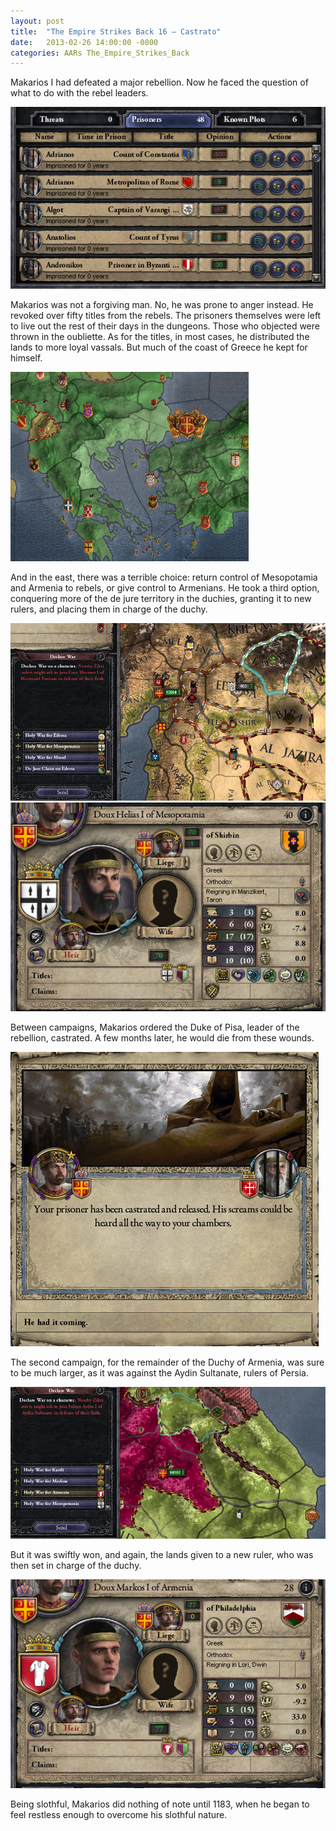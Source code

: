 ```yaml
---
layout: post
title:  "The Empire Strikes Back 16 – Castrato"
date:   2013-02-26 14:00:00 -0800
categories: AARs The_Empire_Strikes_Back
---
```

Makarios I had defeated a major rebellion. Now he faced the question of what to do with the rebel leaders.

![](/assets/tesb_images/16-1.png)

Makarios was not a forgiving man. No, he was prone to anger instead. He revoked over fifty titles from the rebels. The prisoners themselves were left to live out the rest of their days in the dungeons. Those who objected were thrown in the oubliette. As for the titles, in most cases, he distributed the lands to more loyal vassals. But much of the coast of Greece he kept for himself.

![](/assets/tesb_images/16-2.png)

And in the east, there was a terrible choice: return control of Mesopotamia and Armenia to rebels, or give control to Armenians. He took a third option, conquering more of the de jure territory in the duchies, granting it to new rulers, and placing them in charge of the duchy.

![](/assets/tesb_images/16-3.png)![](/assets/tesb_images/16-4.png)

Between campaigns, Makarios ordered the Duke of Pisa, leader of the rebellion, castrated. A few months later, he would die from these wounds.

![](/assets/tesb_images/16-5.png)

The second campaign, for the remainder of the Duchy of Armenia, was sure to be much larger, as it was against the Aydin Sultanate, rulers of Persia.

![](/assets/tesb_images/16-6.png)

But it was swiftly won, and again, the lands given to a new ruler, who was then set in charge of the duchy.

![](/assets/tesb_images/16-7.png)

Being slothful, Makarios did nothing of note until 1183, when he began to feel restless enough to overcome his slothful nature.